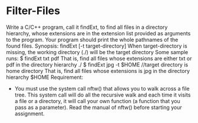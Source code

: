 # Filter-Files

Write a C/C++ program, call it findExt, to find all files in a directory hierarchy, whose extensions
are in the extension list provided as arguments to the program. Your program should print the
whole pathnames of the found files.
Synopsis: findExt <extension-list> [-t target-directory]
When target-directory is missing, the working directory (./) will be the target directory
Some sample runs:
$ findExt txt pdf
That is, find all files whose extensions are either txt or pdf in the directory hierarchy ./
$ findExt jpg -t $HOME //target directory is home directory
That is, find all files whose extensions is jpg in the directory hierarchy $HOME
Requirement:
- You must use the system call nftw() that allows you to walk across a file tree. This system call
will do all the recursive walk and each time it visits a file or a directory, it will call your own
function (a function that you pass as a parameter). Read the manual of nftw() before starting
your assignment.
